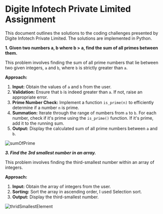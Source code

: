 # Digite Infotech Private Limited Assignment

This document outlines the solutions to the coding challenges presented by Digite Infotech Private Limited. The solutions are implemented in Python.

**1. Given two numbers a, b where b > a, find the sum of all primes between them.**

This problem involves finding the sum of all prime numbers that lie between two given integers, `a` and `b`, where `b` is strictly greater than `a`.

**Approach:**

1. **Input:** Obtain the values of `a` and `b` from the user.
2. **Validation:** Ensure that `b` is indeed greater than `a`. If not, raise an appropriate error.
3. **Prime Number Check:** Implement a function `is_prime(n)` to efficiently determine if a number `n` is prime. 
4. **Summation:** Iterate through the range of numbers from `a` to `b`. For each number, check if it's prime using the `is_prime()` function. If it's prime, add it to the running sum.
5. **Output:** Display the calculated sum of all prime numbers between `a` and `b`.

![sumOfPrime](https://github.com/user-attachments/assets/2ff1c3da-3d85-4834-a0c8-fcab694994c7)

***3. Find the 3rd smallest number in an array.***

This problem involves finding the third-smallest number within an array of integers.

**Approach:**

1. **Input:** Obtain the array of integers from the user.
2. **Sorting:** Sort the array in ascending order, I used Selection sort.
3. **Output:** Display the third-smallest number.

![thridSmallestElement](https://github.com/user-attachments/assets/9120fbd0-5033-4cac-8912-154bba6f314b)


